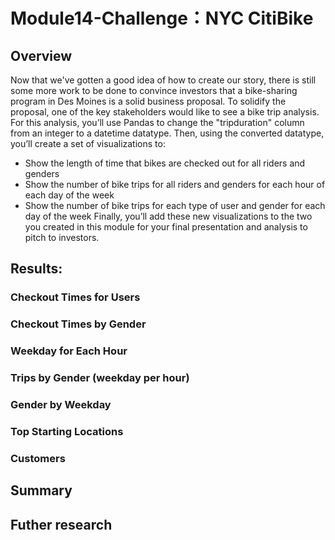 # Module14-Challenge：NYC CitiBike
## Overview
Now that we've gotten a good idea of how to create our story, there is still some more work to be done to convince investors that a bike-sharing program in Des Moines is a solid business proposal. To solidify the proposal, one of the key stakeholders would like to see a bike trip analysis.  
For this analysis, you’ll use Pandas to change the "tripduration" column from an integer to a datetime datatype. Then, using the converted datatype, you’ll create a set of visualizations to:
 - Show the length of time that bikes are checked out for all riders and genders
 - Show the number of bike trips for all riders and genders for each hour of each day of the week
 - Show the number of bike trips for each type of user and gender for each day of the week
Finally, you’ll add these new visualizations to the two you created in this module for your final presentation and analysis to pitch to investors.
## Results:
### Checkout Times for Users
### Checkout Times by Gender
### Weekday for Each Hour
### Trips by Gender (weekday per hour)
### Gender by Weekday
### Top Starting Locations
### Customers

## Summary
## Futher research 
